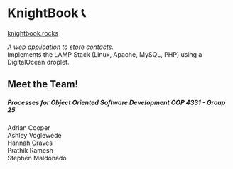 # KnightBook :telephone_receiver:
[knightbook.rocks](http://knightbook.rocks/)  
  
*A web application to store contacts.*  
Implements the LAMP Stack (Linux, Apache, MySQL, PHP) using a DigitalOcean droplet.

## Meet the Team! 
##### Processes for Object Oriented Software Development COP 4331 - Group 25   
Adrian Cooper  
Ashley Voglewede  
Hannah Graves  
Prathik Ramesh  
Stephen Maldonado  
